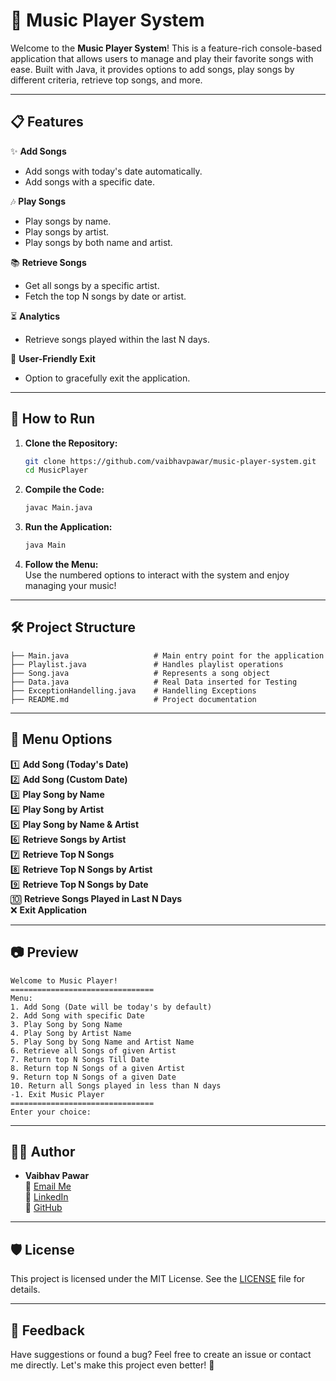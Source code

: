 # 🎵 Music Player System

Welcome to the **Music Player System**! This is a feature-rich console-based application that allows users to manage and play their favorite songs with ease. Built with Java, it provides options to add songs, play songs by different criteria, retrieve top songs, and more.

---

## 📋 Features

✨ **Add Songs**  
- Add songs with today's date automatically.  
- Add songs with a specific date.

🎶 **Play Songs**  
- Play songs by name.  
- Play songs by artist.  
- Play songs by both name and artist.

📚 **Retrieve Songs**  
- Get all songs by a specific artist.  
- Fetch the top N songs by date or artist.

⏳ **Analytics**  
- Retrieve songs played within the last N days.

🛑 **User-Friendly Exit**  
- Option to gracefully exit the application.

---

## 🚀 How to Run

1. **Clone the Repository:**
   ```bash
   git clone https://github.com/vaibhavpawar/music-player-system.git
   cd MusicPlayer
   ```

2. **Compile the Code:**
   ```bash
   javac Main.java
   ```

3. **Run the Application:**
   ```bash
   java Main
   ```

4. **Follow the Menu:**  
   Use the numbered options to interact with the system and enjoy managing your music!

---

## 🛠️ Project Structure

```
├── Main.java                   # Main entry point for the application
├── Playlist.java               # Handles playlist operations
├── Song.java                   # Represents a song object
├── Data.java                   # Real Data inserted for Testing
├── ExceptionHandelling.java    # Handelling Exceptions
├── README.md                   # Project documentation
```

---

## 📖 Menu Options

1️⃣ **Add Song (Today's Date)**  
2️⃣ **Add Song (Custom Date)**  
3️⃣ **Play Song by Name**  
4️⃣ **Play Song by Artist**  
5️⃣ **Play Song by Name & Artist**  
6️⃣ **Retrieve Songs by Artist**  
7️⃣ **Retrieve Top N Songs**  
8️⃣ **Retrieve Top N Songs by Artist**  
9️⃣ **Retrieve Top N Songs by Date**  
🔟 **Retrieve Songs Played in Last N Days**  
❌ **Exit Application**

---

## 📷 Preview

```plaintext
Welcome to Music Player!
================================
Menu:
1. Add Song (Date will be today's by default)
2. Add Song with specific Date
3. Play Song by Song Name
4. Play Song by Artist Name
5. Play Song by Song Name and Artist Name
6. Retrieve all Songs of given Artist
7. Return top N Songs Till Date
8. Return top N Songs of a given Artist
9. Return top N Songs of a given Date
10. Return all Songs played in less than N days
-1. Exit Music Player
================================
Enter your choice:
```

---

## 👨‍💻 Author

- **Vaibhav Pawar**  
  📧 [Email Me](vaibhav.pawar@clear.in)  
  💼 [LinkedIn](https://www.linkedin.com/in/vaibhav-pawar-6109a0220/)  
  🐙 [GitHub](https://github.com/Vaibhav-Ct)

---

## 🛡️ License

This project is licensed under the MIT License. See the [LICENSE](LICENSE) file for details.

---

## 📢 Feedback

Have suggestions or found a bug? Feel free to create an issue or contact me directly. Let's make this project even better! 🙌
